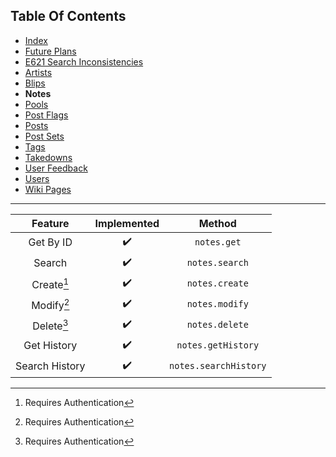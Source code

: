 ## Table Of Contents
- [Index](README.md)
- [Future Plans](FuturePlans.md)
- [E621 Search Inconsistencies](E621SearchInconsistencies.md)
- [Artists](Artists.md)
- [Blips](Blips.md)
- **Notes**
- [Pools](Pools.md)
- [Post Flags](PostFlags.md)
- [Posts](Posts.md)
- [Post Sets](PostSets.md)
- [Tags](Tags.md)
- [Takedowns](Takedowns.md)
- [User Feedback](UserFeedback.md)
- [Users](Users.md)
- [Wiki Pages](WikiPages.md)

<hr>

|     Feature     | Implemented |         Method        |
|:---------------:|:-----------:|:---------------------:|
|    Get By ID    |      ✔️      |      `notes.get`      |
|      Search     |      ✔️      |     `notes.search`    |
|    Create[^1]   |      ✔️      |     `notes.create`    |
|    Modify[^1]   |      ✔️      |     `notes.modify`    |
|    Delete[^1]   |      ✔️      |     `notes.delete`    |
|   Get History   |      ✔️      |   `notes.getHistory`  |
|  Search History |      ✔️      | `notes.searchHistory` |

[^1]: Requires Authentication
[^2]: Requires Privileged
[^3]: Requires Janitor
[^4]: Requires Moderator
[^5]: Requires Admin

